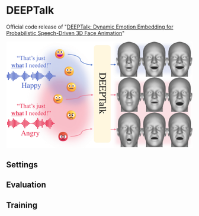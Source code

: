# DEEPTalk
Official code release of "[DEEPTalk: Dynamic Emotion Embedding for Probabilistic Speech-Driven 3D Face Animation](https://arxiv.org/abs/2408.06010)"


![alt text](./demo/teaser_final.png)

## Settings

## Evaluation

## Training


